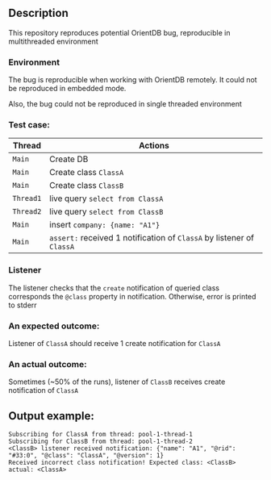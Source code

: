 ## Description
This repository reproduces potential OrientDB bug, reproducible in multithreaded environment

### Environment
The bug is reproducible when working with OrientDB remotely. 
It could not be reproduced in embedded mode.

Also, the bug could not be reproduced in single threaded environment

### Test case:
| Thread    | Actions                                                               |
|-----------|-----------------------------------------------------------------------|
| `Main`    | Create DB                                                             |
| `Main`    | Create class `ClassA`                                                 |
| `Main`    | Create class `ClassB`                                                 |
| `Thread1` | live query `select from ClassA`                                       |
| `Thread2` | live query `select from ClassB`                                       |
| `Main`    | insert `company: {name: "A1"}`                                        |
| `Main`    | `assert:` received 1 notification of `ClassA` by listener of `ClassA` |

### Listener
The listener checks that the `create` notification of queried class corresponds 
the `@class` property in notification. Otherwise, error is printed to stderr

### An expected outcome:
Listener of `ClassA` should receive 1 create notification for `ClassA`

### An actual outcome:
Sometimes (~50% of the runs), listener of `ClassB` receives create notification of `ClassA`

## Output example:

```
Subscribing for ClassA from thread: pool-1-thread-1
Subscribing for ClassB from thread: pool-1-thread-2
<ClassB> listener received notification: {"name": "A1", "@rid": "#33:0", "@class": "ClassA", "@version": 1}
Received incorrect class notification! Expected class: <ClassB> actual: <ClassA>
```
